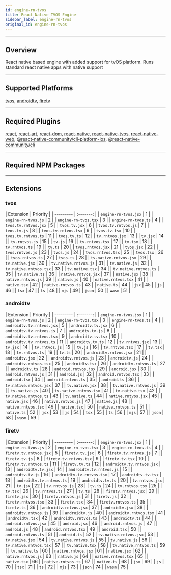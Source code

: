 ```yaml
---
id: engine-rn-tvos
title: React Native TVOS Engine
sidebar_label: engine-rn-tvos
original_id: engine-rn-tvos
---
```


<!-- <img className="header-image" src="https://renative.org/img/ic_engine.png" width="50" height="50" /> -->

<!--AUTO_GENERATED_START-->


---
## Overview

React native based engine with added support for tvOS platform. Runs standard react native apps with native support

---
## Supported Platforms

[tvos](platforms/tvos.md), [androidtv](platforms/androidtv.md), [firetv](platforms/firetv.md)

---
## Required Plugins

[react](../plugins/overview#react), [react-art](../plugins/overview#react-art), [react-dom](../plugins/overview#react-dom), [react-native](../plugins/overview#react-native), [react-native-tvos](../plugins/overview#react-native-tvos), [react-native-web](../plugins/overview#react-native-web), [@react-native-community/cli-platform-ios](../plugins/overview#react-native-communitycli-platform-ios), [@react-native-community/cli](../plugins/overview#react-native-communitycli)

---
## Required NPM Packages









---
## Extensions

### tvos

| Extension | Priority  |
      | --------- | :-------: |
| `engine-rn-tvos.jsx` | 1 |
| `engine-rn-tvos.js` | 2 |
| `engine-rn-tvos.tsx` | 3 |
| `engine-rn-tvos.ts` | 4 |
| `tvos.tv.rntvos.jsx` | 5 |
| `tvos.tv.jsx` | 6 |
| `tvos.tv.rntvos.js` | 7 |
| `tvos.tv.js` | 8 |
| `tvos.tv.rntvos.tsx` | 9 |
| `tvos.tv.tsx` | 10 |
| `tvos.tv.rntvos.ts` | 11 |
| `tvos.tv.ts` | 12 |
| `tv.rntvos.jsx` | 13 |
| `tv.jsx` | 14 |
| `tv.rntvos.js` | 15 |
| `tv.js` | 16 |
| `tv.rntvos.tsx` | 17 |
| `tv.tsx` | 18 |
| `tv.rntvos.ts` | 19 |
| `tv.ts` | 20 |
| `tvos.rntvos.jsx` | 21 |
| `tvos.jsx` | 22 |
| `tvos.rntvos.js` | 23 |
| `tvos.js` | 24 |
| `tvos.rntvos.tsx` | 25 |
| `tvos.tsx` | 26 |
| `tvos.rntvos.ts` | 27 |
| `tvos.ts` | 28 |
| `tv.native.rntvos.jsx` | 29 |
| `tv.native.jsx` | 30 |
| `tv.native.rntvos.js` | 31 |
| `tv.native.js` | 32 |
| `tv.native.rntvos.tsx` | 33 |
| `tv.native.tsx` | 34 |
| `tv.native.rntvos.ts` | 35 |
| `tv.native.ts` | 36 |
| `native.rntvos.jsx` | 37 |
| `native.jsx` | 38 |
| `native.rntvos.js` | 39 |
| `native.js` | 40 |
| `native.rntvos.tsx` | 41 |
| `native.tsx` | 42 |
| `native.rntvos.ts` | 43 |
| `native.ts` | 44 |
| `jsx` | 45 |
| `js` | 46 |
| `tsx` | 47 |
| `ts` | 48 |
| `mjs` | 49 |
| `json` | 50 |
| `wasm` | 51 |
### androidtv

| Extension | Priority  |
      | --------- | :-------: |
| `engine-rn-tvos.jsx` | 1 |
| `engine-rn-tvos.js` | 2 |
| `engine-rn-tvos.tsx` | 3 |
| `engine-rn-tvos.ts` | 4 |
| `androidtv.tv.rntvos.jsx` | 5 |
| `androidtv.tv.jsx` | 6 |
| `androidtv.tv.rntvos.js` | 7 |
| `androidtv.tv.js` | 8 |
| `androidtv.tv.rntvos.tsx` | 9 |
| `androidtv.tv.tsx` | 10 |
| `androidtv.tv.rntvos.ts` | 11 |
| `androidtv.tv.ts` | 12 |
| `tv.rntvos.jsx` | 13 |
| `tv.jsx` | 14 |
| `tv.rntvos.js` | 15 |
| `tv.js` | 16 |
| `tv.rntvos.tsx` | 17 |
| `tv.tsx` | 18 |
| `tv.rntvos.ts` | 19 |
| `tv.ts` | 20 |
| `androidtv.rntvos.jsx` | 21 |
| `androidtv.jsx` | 22 |
| `androidtv.rntvos.js` | 23 |
| `androidtv.js` | 24 |
| `androidtv.rntvos.tsx` | 25 |
| `androidtv.tsx` | 26 |
| `androidtv.rntvos.ts` | 27 |
| `androidtv.ts` | 28 |
| `android.rntvos.jsx` | 29 |
| `android.jsx` | 30 |
| `android.rntvos.js` | 31 |
| `android.js` | 32 |
| `android.rntvos.tsx` | 33 |
| `android.tsx` | 34 |
| `android.rntvos.ts` | 35 |
| `android.ts` | 36 |
| `tv.native.rntvos.jsx` | 37 |
| `tv.native.jsx` | 38 |
| `tv.native.rntvos.js` | 39 |
| `tv.native.js` | 40 |
| `tv.native.rntvos.tsx` | 41 |
| `tv.native.tsx` | 42 |
| `tv.native.rntvos.ts` | 43 |
| `tv.native.ts` | 44 |
| `native.rntvos.jsx` | 45 |
| `native.jsx` | 46 |
| `native.rntvos.js` | 47 |
| `native.js` | 48 |
| `native.rntvos.tsx` | 49 |
| `native.tsx` | 50 |
| `native.rntvos.ts` | 51 |
| `native.ts` | 52 |
| `jsx` | 53 |
| `js` | 54 |
| `tsx` | 55 |
| `ts` | 56 |
| `mjs` | 57 |
| `json` | 58 |
| `wasm` | 59 |
### firetv

| Extension | Priority  |
      | --------- | :-------: |
| `engine-rn-tvos.jsx` | 1 |
| `engine-rn-tvos.js` | 2 |
| `engine-rn-tvos.tsx` | 3 |
| `engine-rn-tvos.ts` | 4 |
| `firetv.tv.rntvos.jsx` | 5 |
| `firetv.tv.jsx` | 6 |
| `firetv.tv.rntvos.js` | 7 |
| `firetv.tv.js` | 8 |
| `firetv.tv.rntvos.tsx` | 9 |
| `firetv.tv.tsx` | 10 |
| `firetv.tv.rntvos.ts` | 11 |
| `firetv.tv.ts` | 12 |
| `androidtv.tv.rntvos.jsx` | 13 |
| `androidtv.tv.jsx` | 14 |
| `androidtv.tv.rntvos.js` | 15 |
| `androidtv.tv.js` | 16 |
| `androidtv.tv.rntvos.tsx` | 17 |
| `androidtv.tv.tsx` | 18 |
| `androidtv.tv.rntvos.ts` | 19 |
| `androidtv.tv.ts` | 20 |
| `tv.rntvos.jsx` | 21 |
| `tv.jsx` | 22 |
| `tv.rntvos.js` | 23 |
| `tv.js` | 24 |
| `tv.rntvos.tsx` | 25 |
| `tv.tsx` | 26 |
| `tv.rntvos.ts` | 27 |
| `tv.ts` | 28 |
| `firetv.rntvos.jsx` | 29 |
| `firetv.jsx` | 30 |
| `firetv.rntvos.js` | 31 |
| `firetv.js` | 32 |
| `firetv.rntvos.tsx` | 33 |
| `firetv.tsx` | 34 |
| `firetv.rntvos.ts` | 35 |
| `firetv.ts` | 36 |
| `androidtv.rntvos.jsx` | 37 |
| `androidtv.jsx` | 38 |
| `androidtv.rntvos.js` | 39 |
| `androidtv.js` | 40 |
| `androidtv.rntvos.tsx` | 41 |
| `androidtv.tsx` | 42 |
| `androidtv.rntvos.ts` | 43 |
| `androidtv.ts` | 44 |
| `android.rntvos.jsx` | 45 |
| `android.jsx` | 46 |
| `android.rntvos.js` | 47 |
| `android.js` | 48 |
| `android.rntvos.tsx` | 49 |
| `android.tsx` | 50 |
| `android.rntvos.ts` | 51 |
| `android.ts` | 52 |
| `tv.native.rntvos.jsx` | 53 |
| `tv.native.jsx` | 54 |
| `tv.native.rntvos.js` | 55 |
| `tv.native.js` | 56 |
| `tv.native.rntvos.tsx` | 57 |
| `tv.native.tsx` | 58 |
| `tv.native.rntvos.ts` | 59 |
| `tv.native.ts` | 60 |
| `native.rntvos.jsx` | 61 |
| `native.jsx` | 62 |
| `native.rntvos.js` | 63 |
| `native.js` | 64 |
| `native.rntvos.tsx` | 65 |
| `native.tsx` | 66 |
| `native.rntvos.ts` | 67 |
| `native.ts` | 68 |
| `jsx` | 69 |
| `js` | 70 |
| `tsx` | 71 |
| `ts` | 72 |
| `mjs` | 73 |
| `json` | 74 |
| `wasm` | 75 |



<!--AUTO_GENERATED_END-->
